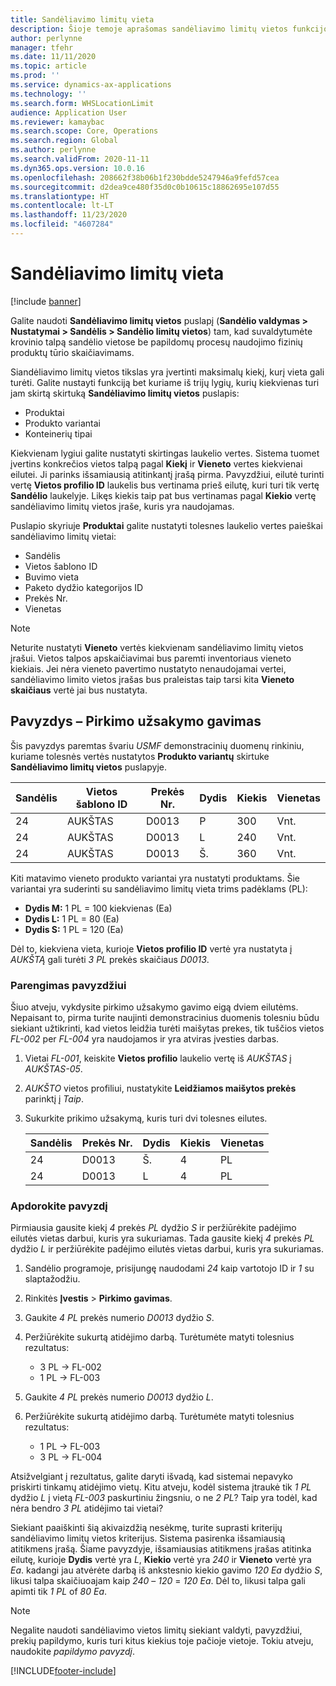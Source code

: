 ```yaml
---
title: Sandėliavimo limitų vieta
description: Šioje temoje aprašomas sandėliavimo limitų vietos funkcijos.
author: perlynne
manager: tfehr
ms.date: 11/11/2020
ms.topic: article
ms.prod: ''
ms.service: dynamics-ax-applications
ms.technology: ''
ms.search.form: WHSLocationLimit
audience: Application User
ms.reviewer: kamaybac
ms.search.scope: Core, Operations
ms.search.region: Global
ms.author: perlynne
ms.search.validFrom: 2020-11-11
ms.dyn365.ops.version: 10.0.16
ms.openlocfilehash: 208662f38b06b1f230bdde5247946a9fefd57cea
ms.sourcegitcommit: d2dea9ce480f35d0c0b10615c18862695e107d55
ms.translationtype: HT
ms.contentlocale: lt-LT
ms.lasthandoff: 11/23/2020
ms.locfileid: "4607284"
---
```

# <a name="location-stocking-limits"></a>Sandėliavimo limitų vieta

[!include [banner](../includes/banner.md)]

Galite naudoti **Sandėliavimo limitų vietos** puslapį (**Sandėlio valdymas \> Nustatymai \> Sandėlis \> Sandėlio limitų vietos**) tam, kad suvaldytumėte krovinio talpą sandėlio vietose be papildomų procesų naudojimo fizinių produktų tūrio skaičiavimams.

Siandėliavimo limitų vietos tikslas yra įvertinti maksimalų kiekį, kurį vieta gali turėti. Galite nustayti funkciją bet kuriame iš trijų lygių, kurių kiekvienas turi jam skirtą skirtuką **Sandėliavimo limitų vietos** puslapis:

- Produktai
- Produkto variantai
- Konteinerių tipai

Kiekvienam lygiui galite nustatyti skirtingas laukelio vertes. Sistema tuomet įvertins konkrečios vietos talpą pagal **Kiekį** ir **Vieneto** vertes kiekvienai eilutei. Ji parinks išsamiausią atitinkantį įrašą pirma. Pavyzdžiui, eilutė turinti vertę **Vietos profilio ID** laukelis bus vertinama prieš eilutę, kuri turi tik vertę **Sandėlio** laukelyje. Likęs kiekis taip pat bus vertinamas pagal **Kiekio** vertę sandėliavimo limitų vietos įraše, kuris yra naudojamas.

Puslapio skyriuje **Produktai** galite nustatyti tolesnes laukelio vertes paieškai sandėliavimo limitų vietai:

- Sandėlis
- Vietos šablono ID
- Buvimo vieta
- Paketo dydžio kategorijos ID
- Prekės Nr.
- Vienetas

> [!NOTE]
> Neturite nustatyti **Vieneto** vertės kiekvienam sandėliavimo limitų vietos įrašui. Vietos talpos apskaičiavimai bus paremti inventoriaus vieneto kiekiais. Jei nėra vieneto pavertimo nustatyto nenaudojamai vertei, sandėliavimo limito vietos įrašas bus praleistas taip tarsi kita  **Vieneto skaičiaus** vertė jai bus nustatyta.

## <a name="example--purchase-order-receiving"></a>Pavyzdys – Pirkimo užsakymo gavimas

Šis pavyzdys paremtas švariu *USMF* demonstracinių duomenų rinkiniu, kuriame tolesnės vertės nustatytos **Produkto variantų** skirtuke **Sandėliavimo limitų vietos** puslapyje.

| Sandėlis | Vietos šablono ID | Prekės Nr. | Dydis | Kiekis | Vienetas |
|-----------|---------------------|-------------|------|----------|------|
| 24        | AUKŠTAS               | D0013       | P    | 300      | Vnt.   |
| 24        | AUKŠTAS               | D0013       | L    | 240      | Vnt.   |
| 24        | AUKŠTAS               | D0013       | Š.    | 360      | Vnt.   |

Kiti matavimo vieneto produkto variantai yra nustatyti produktams. Šie variantai yra suderinti su sandėliavimo limitų vieta trims padėklams (PL):

- **Dydis M:** 1 PL = 100 kiekvienas (Ea)
- **Dydis L:** 1 PL = 80 (Ea)
- **Dydis S:** 1 PL = 120 (Ea)

Dėl to, kiekviena vieta, kurioje **Vietos profilio ID** vertė yra nustatyta į *AUKŠTĄ* gali turėti *3* *PL* prekės skaičiaus *D0013*.

### <a name="prepare-for-the-example"></a>Parengimas pavyzdžiui

Šiuo atveju, vykdysite pirkimo užsakymo gavimo eigą dviem eilutėms. Nepaisant to, pirma turite naujinti demonstracinius duomenis tolesniu būdu siekiant užtikrinti, kad vietos leidžia turėti maišytas prekes, tik tuščios vietos *FL-002* per *FL-004* yra naudojamos ir yra atviras įvesties darbas.

1. Vietai *FL-001*, keiskite **Vietos profilio** laukelio vertę iš *AUKŠTAS* į *AUKŠTAS-05*.
1. *AUKŠTO* vietos profiliui, nustatykite **Leidžiamos maišytos prekės** parinktį į *Taip*.
1. Sukurkite prikimo užsakymą, kuris turi dvi tolesnes eilutes.

    | Sandėlis | Prekės Nr. | Dydis | Kiekis | Vienetas |
    |-----------|-------------|------|----------|------|
    | 24        | D0013       | Š.    | 4        | PL   |
    | 24        | D0013       | L    | 4        | PL   |

### <a name="process-the-example"></a>Apdorokite pavyzdį

Pirmiausia gausite kiekį *4* prekės *PL* dydžio *S* ir peržiūrėkite padėjimo eilutės vietas darbui, kuris yra sukuriamas. Tada gausite kiekį *4* prekės *PL* dydžio *L* ir peržiūrėkite padėjimo eilutės vietas darbui, kuris yra sukuriamas.

1. Sandėlio programoje, prisijungę naudodami *24* kaip vartotojo ID ir *1* su slaptažodžiu.
1. Rinkitės **Įvestis** \> **Pirkimo gavimas**.
1. Gaukite *4* *PL* prekės numerio *D0013* dydžio *S*.
1. Peržiūrėkite sukurtą atidėjimo darbą. Turėtumėte matyti tolesnius rezultatus:

    - 3 PL -\> FL-002
    - 1 PL -\> FL-003

1. Gaukite *4* *PL* prekės numerio *D0013* dydžio *L*.
1. Peržiūrėkite sukurtą atidėjimo darbą. Turėtumėte matyti tolesnius rezultatus:

    - 1 PL -\> FL-003
    - 3 PL -\> FL-004

Atsižvelgiant į rezultatus, galite daryti išvadą, kad sistemai nepavyko priskirti tinkamų atidėjimo vietų. Kitu atveju, kodėl sistema įtraukė tik *1* *PL* dydžio *L* į vietą *FL-003* paskurtiniu žingsniu, o ne *2* *PL*? Taip yra todėl, kad nėra bendro *3* *PL* atidėjimo tai vietai?

Siekiant paaiškinti šią akivaizdžią nesėkmę, turite suprasti kriterijų sandėliavimo limitų vietos kriterijus. Sistema pasirenka išsamiausią atitikmens įrašą. Šiame pavyzdyje, išsamiausias atitikmens įrašas atitinka eilutę, kurioje **Dydis** vertė yra *L*, **Kiekio** vertė yra *240* ir **Vieneto** vertė yra *Ea*. kadangi jau atvėrėte darbą iš ankstesnio kiekio gavimo *120* *Ea* dydžio *S*, likusi talpa skaičiuoajam kaip *240* – *120* = *120* *Ea*. Dėl to, likusi talpa gali apimti tik *1* *PL* of *80* *Ea*.

> [!NOTE]
> Negalite naudoti sandėliavimo vietos limitų siekiant valdyti, pavyzdžiui, prekių papildymo, kuris turi kitus kiekius toje pačioje vietoje. Tokiu atveju, naudokite *papildymo pavyzdį*.


[!INCLUDE[footer-include](../../includes/footer-banner.md)]